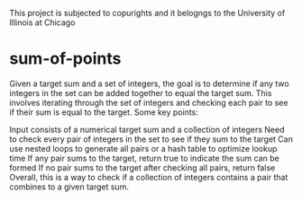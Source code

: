 This project is subjected to copurights and it belogngs to the University of Illinois at Chicago

# sum-of-points

Given a target sum and a set of integers, the goal is to determine if any two integers in the set can be added together to equal the target sum. This involves iterating through the set of integers and checking each pair to see if their sum is equal to the target. Some key points:

Input consists of a numerical target sum and a collection of integers
Need to check every pair of integers in the set to see if they sum to the target
Can use nested loops to generate all pairs or a hash table to optimize lookup time
If any pair sums to the target, return true to indicate the sum can be formed
If no pair sums to the target after checking all pairs, return false
Overall, this is a way to check if a collection of integers contains a pair that combines to a given target sum.
